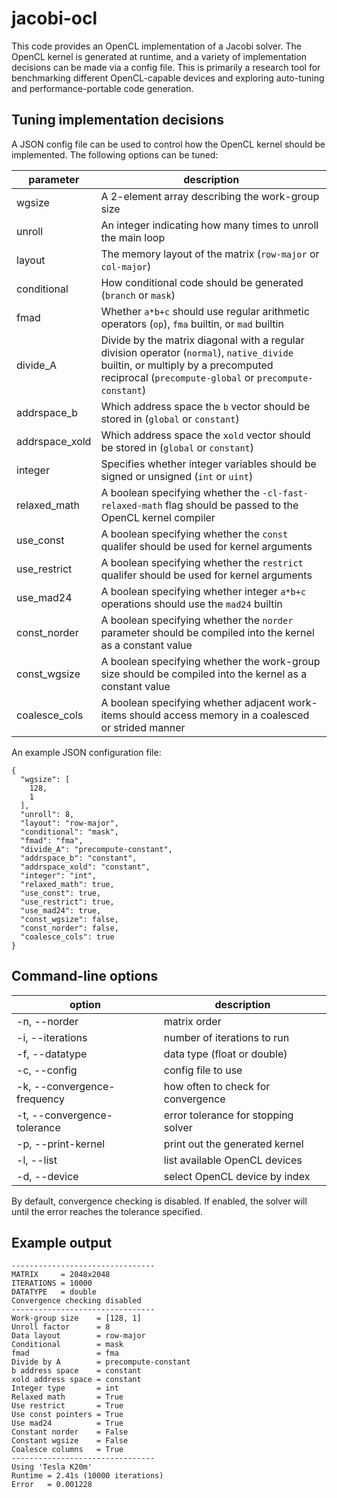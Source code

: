 # jacobi-ocl
This code provides an OpenCL implementation of a Jacobi solver. The
OpenCL kernel is generated at runtime, and a variety of implementation
decisions can be made via a config file. This is primarily a research
tool for benchmarking different OpenCL-capable devices and exploring
auto-tuning and performance-portable code generation.

## Tuning implementation decisions
A JSON config file can be used to control how the OpenCL kernel should be implemented. The following options can be tuned:

| parameter      | description                                                                                                  |
|----------------|--------------------------------------------------------------------------------------------------------------|
| wgsize         | A 2-element array describing the work-group size                                                             |
| unroll         | An integer indicating how many times to unroll the main loop                                                 |
| layout         | The memory layout of the matrix (`row-major` or `col-major`)                                                 |
| conditional    | How conditional code should be generated (`branch` or `mask`)                                                |
| fmad           | Whether `a*b+c` should use regular arithmetic operators (`op`), `fma` builtin, or `mad` builtin              |
| divide_A       | Divide by the matrix diagonal with a regular division operator (`normal`), `native_divide` builtin, or multiply by a precomputed reciprocal (`precompute-global` or `precompute-constant`) |
| addrspace_b    | Which address space the `b` vector should be stored in (`global` or `constant`)                              |
| addrspace_xold | Which address space the `xold` vector should be stored in (`global` or `constant`)                           |
| integer        | Specifies whether integer variables should be signed or unsigned (`int` or `uint`)                           |
| relaxed_math   | A boolean specifying whether the `-cl-fast-relaxed-math` flag should be passed to the OpenCL kernel compiler |
| use_const      | A boolean specifying whether the `const` qualifer should be used for kernel arguments                        |
| use_restrict   | A boolean specifying whether the `restrict` qualifer should be used for kernel arguments                     |
| use_mad24      | A boolean specifying whether integer `a*b+c` operations should use the `mad24` builtin                       |
| const_norder   | A boolean specifying whether the `norder` parameter should be compiled into the kernel as a constant value   |
| const_wgsize   | A boolean specifying whether the work-group size should be compiled into the kernel as a constant value      |
| coalesce_cols  | A boolean specifying whether adjacent work-items should access memory in a coalesced or strided manner       |

An example JSON configuration file:

    {
      "wgsize": [
        128,
        1
      ],
      "unroll": 8,
      "layout": "row-major",
      "conditional": "mask",
      "fmad": "fma",
      "divide_A": "precompute-constant",
      "addrspace_b": "constant",
      "addrspace_xold": "constant",
      "integer": "int",
      "relaxed_math": true,
      "use_const": true,
      "use_restrict": true,
      "use_mad24": true,
      "const_wgsize": false,
      "const_norder": false,
      "coalesce_cols": true
    }

## Command-line options

| option                      | description                         |
|-----------------------------|-------------------------------------|
| -n, --norder                | matrix order                        |
| -i, --iterations            | number of iterations to run         |
| -f, --datatype              | data type (float or double)         |
| -c, --config                | config file to use                  |
| -k, --convergence-frequency | how often to check for convergence  |
| -t, --convergence-tolerance | error tolerance for stopping solver |
| -p, --print-kernel          | print out the generated kernel      |
| -l, --list                  | list available OpenCL devices       |
| -d, --device                | select OpenCL device by index       |

 By default, convergence checking is disabled. If enabled, the solver will until the error reaches the tolerance specified.
 

## Example output

    --------------------------------
    MATRIX     = 2048x2048 
    ITERATIONS = 10000
    DATATYPE   = double
    Convergence checking disabled
    --------------------------------
    Work-group size    = [128, 1]
    Unroll factor      = 8
    Data layout        = row-major
    Conditional        = mask
    fmad               = fma
    Divide by A        = precompute-constant
    b address space    = constant
    xold address space = constant
    Integer type       = int
    Relaxed math       = True
    Use restrict       = True
    Use const pointers = True
    Use mad24          = True
    Constant norder    = False
    Constant wgsize    = False
    Coalesce columns   = True
    --------------------------------
    Using 'Tesla K20m'
    Runtime = 2.41s (10000 iterations)
    Error   = 0.001228
